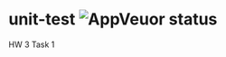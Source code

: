 # unit-test ![AppVeuor status](https://ci.appveyor.com/api/projects/status/w66wik1xwo935d6s?svg=true)
HW 3 Task 1
